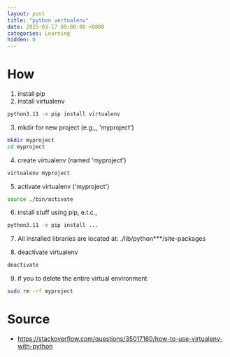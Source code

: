 ```yaml
---
layout: post
title: "python vertualenv"
date: 2025-03-17 09:00:00 +0800
categories: Learning
hidden: 0
---
```


# How

1. install pip
2. install virtualenv

```sh
python3.11 -m pip install virtualenv
```

3. mkdir for new project (e.g.,, 'myproject')

```sh
mkdir myproject
cd myproject
```

4. create virtualenv (named 'myproject')

```sh
virtualenv myproject
```

5. activate virtualenv ('myproject')

```sh
source ./bin/activate
```

6. install stuff using pip, e.t.c.,

```sh
python3.11 -m pip install ...
```

7. All installed libraries are located at: ./lib/python***/site-packages

8. deactivate virtualenv

```sh
deactivate
```

9. if you to delete the entire virtual environment

```sh
sudo rm -rf myproject
```

# Source

- https://stackoverflow.com/questions/35017160/how-to-use-virtualenv-with-python
